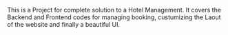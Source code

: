This is a Project for complete solution to a Hotel Management. It covers the Backend and Frontend codes for managing booking, custumizing the Laout of the website and finally a beautiful UI. 
